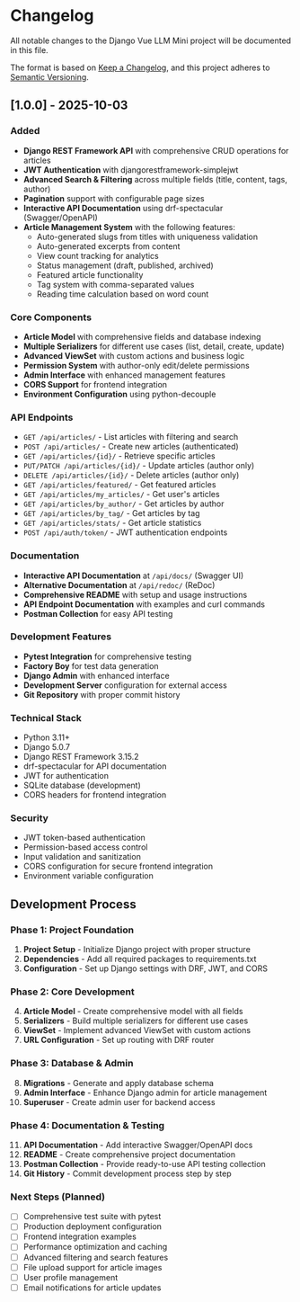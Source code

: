 # Changelog

All notable changes to the Django Vue LLM Mini project will be documented in this file.

The format is based on [Keep a Changelog](https://keepachangelog.com/en/1.0.0/),
and this project adheres to [Semantic Versioning](https://semver.org/spec/v2.0.0.html).

## [1.0.0] - 2025-10-03

### Added
- **Django REST Framework API** with comprehensive CRUD operations for articles
- **JWT Authentication** with djangorestframework-simplejwt
- **Advanced Search & Filtering** across multiple fields (title, content, tags, author)
- **Pagination** support with configurable page sizes
- **Interactive API Documentation** using drf-spectacular (Swagger/OpenAPI)
- **Article Management System** with the following features:
  - Auto-generated slugs from titles with uniqueness validation
  - Auto-generated excerpts from content
  - View count tracking for analytics
  - Status management (draft, published, archived)
  - Featured article functionality
  - Tag system with comma-separated values
  - Reading time calculation based on word count
  
### Core Components
- **Article Model** with comprehensive fields and database indexing
- **Multiple Serializers** for different use cases (list, detail, create, update)
- **Advanced ViewSet** with custom actions and business logic
- **Permission System** with author-only edit/delete permissions
- **Admin Interface** with enhanced management features
- **CORS Support** for frontend integration
- **Environment Configuration** using python-decouple

### API Endpoints
- `GET /api/articles/` - List articles with filtering and search
- `POST /api/articles/` - Create new articles (authenticated)
- `GET /api/articles/{id}/` - Retrieve specific articles
- `PUT/PATCH /api/articles/{id}/` - Update articles (author only)
- `DELETE /api/articles/{id}/` - Delete articles (author only)
- `GET /api/articles/featured/` - Get featured articles
- `GET /api/articles/my_articles/` - Get user's articles
- `GET /api/articles/by_author/` - Get articles by author
- `GET /api/articles/by_tag/` - Get articles by tag
- `GET /api/articles/stats/` - Get article statistics
- `POST /api/auth/token/` - JWT authentication endpoints

### Documentation
- **Interactive API Documentation** at `/api/docs/` (Swagger UI)
- **Alternative Documentation** at `/api/redoc/` (ReDoc)
- **Comprehensive README** with setup and usage instructions
- **API Endpoint Documentation** with examples and curl commands
- **Postman Collection** for easy API testing

### Development Features
- **Pytest Integration** for comprehensive testing
- **Factory Boy** for test data generation
- **Django Admin** with enhanced interface
- **Development Server** configuration for external access
- **Git Repository** with proper commit history

### Technical Stack
- Python 3.11+
- Django 5.0.7
- Django REST Framework 3.15.2
- drf-spectacular for API documentation
- JWT for authentication
- SQLite database (development)
- CORS headers for frontend integration

### Security
- JWT token-based authentication
- Permission-based access control
- Input validation and sanitization
- CORS configuration for secure frontend integration
- Environment variable configuration

## Development Process

### Phase 1: Project Foundation
1. **Project Setup** - Initialize Django project with proper structure
2. **Dependencies** - Add all required packages to requirements.txt
3. **Configuration** - Set up Django settings with DRF, JWT, and CORS

### Phase 2: Core Development  
4. **Article Model** - Create comprehensive model with all fields
5. **Serializers** - Build multiple serializers for different use cases
6. **ViewSet** - Implement advanced ViewSet with custom actions
7. **URL Configuration** - Set up routing with DRF router

### Phase 3: Database & Admin
8. **Migrations** - Generate and apply database schema
9. **Admin Interface** - Enhance Django admin for article management
10. **Superuser** - Create admin user for backend access

### Phase 4: Documentation & Testing
11. **API Documentation** - Add interactive Swagger/OpenAPI docs
12. **README** - Create comprehensive project documentation
13. **Postman Collection** - Provide ready-to-use API testing collection
14. **Git History** - Commit development process step by step

### Next Steps (Planned)
- [ ] Comprehensive test suite with pytest
- [ ] Production deployment configuration
- [ ] Frontend integration examples
- [ ] Performance optimization and caching
- [ ] Advanced filtering and search features
- [ ] File upload support for article images
- [ ] User profile management
- [ ] Email notifications for article updates